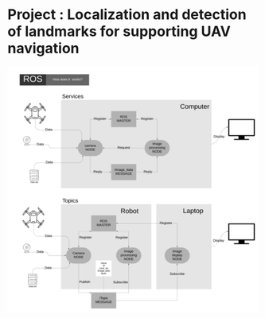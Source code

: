 # Project : Localization and detection of landmarks for supporting UAV navigation

<img src="images/ROS_diagram_1.png" width="1080">
          
